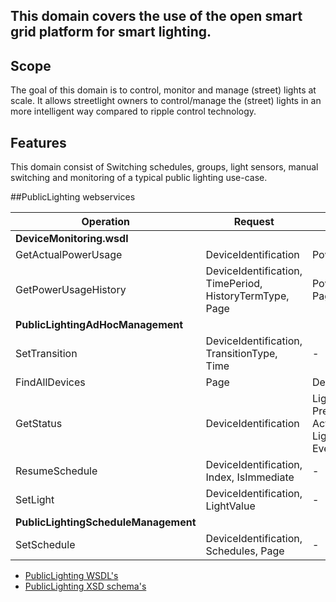 ## This domain covers the use of the open smart grid platform for smart lighting.

## Scope
The goal of this domain is to control, monitor and manage (street) lights at scale. It allows streetlight owners to control/manage the (street) lights in an more intelligent way compared to ripple control technology.

## Features
This domain consist of Switching schedules, groups, light sensors, manual switching and monitoring of a typical public lighting use-case.

##PublicLighting webservices

| **Operation** | **Request** | **Response** |
| --- | --- | --- |
| **DeviceMonitoring.wsdl** |
| GetActualPowerUsage | DeviceIdentification | PowerUsageData |
| GetPowerUsageHistory | DeviceIdentification, TimePeriod, HistoryTermType, Page | PowerUsageData, PageInfo |
| **PublicLightingAdHocManagement** |
| SetTransition | DeviceIdentification, TransitionType, Time | - |
| FindAllDevices | Page | DevicePage |
| GetStatus | DeviceIdentification | LightValues, PreferredLinkType, ActualLinkType, LightType, EventNotifications |
| ResumeSchedule | DeviceIdentification, Index, IsImmediate | - |
| SetLight | DeviceIdentification, LightValue | - |
| **PublicLightingScheduleManagement** |
| SetSchedule | DeviceIdentification, Schedules, Page | - |

* [PublicLighting WSDL's](https://github.com/OSGP/open-smart-grid-platform/tree/development/osgp/shared/osgp-ws-publiclighting/src/main/resources)
* [PublicLighting XSD schema's](https://github.com/OSGP/open-smart-grid-platform/tree/development/osgp/shared/osgp-ws-publiclighting/src/main/resources/schemas)